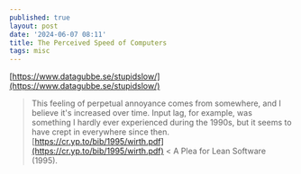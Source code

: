 ```yaml
---
published: true
layout: post
date: '2024-06-07 08:11'
title: The Perceived Speed of Computers
tags: misc 
---
```

[https://www.datagubbe.se/stupidslow/](https://www.datagubbe.se/stupidslow/)
>This feeling of perpetual annoyance comes from somewhere, and I believe it's increased over time. Input lag, for example, was something I hardly ever experienced during the 1990s, but it seems to have crept in everywhere since then.  
[https://cr.yp.to/bib/1995/wirth.pdf](https://cr.yp.to/bib/1995/wirth.pdf) <  A Plea for Lean Software (1995).
